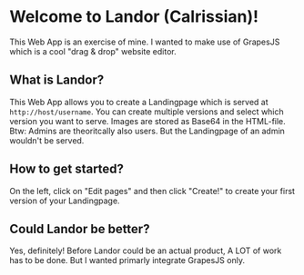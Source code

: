 # Welcome to Landor (Calrissian)!

This Web App is an exercise of mine. I wanted to make use of GrapesJS which is a cool "drag & drop" website editor.

## What is Landor?

This Web App allows you to create a Landingpage which is served at `http://host/username`. You can create multiple versions and select which version you want to serve. Images are stored as Base64 in the HTML-file.
Btw: Admins are theoritcally also users. But the Landingpage of an admin wouldn't be served.

## How to get started?

On the left, click on "Edit pages" and then click "Create!" to create your first version of your Landingpage.

## Could Landor be better?

Yes, definitely! Before Landor could be an actual product, A LOT of work has to be done. But I wanted primarly integrate GrapesJS only.
